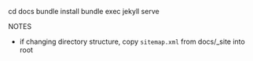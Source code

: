 cd docs
bundle install
bundle exec jekyll serve

NOTES
 - if changing directory structure, copy `sitemap.xml` from docs/_site into root